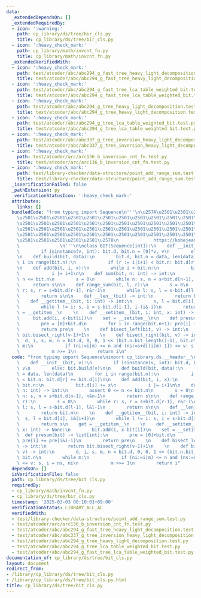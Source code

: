 ```yaml
---
data:
  _extendedDependsOn: []
  _extendedRequiredBy:
  - icon: ':warning:'
    path: cp_library/ds/tree/bir_cls.py
    title: cp_library/ds/tree/bir_cls.py
  - icon: ':heavy_check_mark:'
    path: cp_library/math/invcnt_fn.py
    title: cp_library/math/invcnt_fn.py
  _extendedVerifiedWith:
  - icon: ':heavy_check_mark:'
    path: test/atcoder/abc/abc294_g_fast_tree_heavy_light_decomposition.test.py
    title: test/atcoder/abc/abc294_g_fast_tree_heavy_light_decomposition.test.py
  - icon: ':heavy_check_mark:'
    path: test/atcoder/abc/abc294_g_fast_tree_lca_table_weighted_bit.test.py
    title: test/atcoder/abc/abc294_g_fast_tree_lca_table_weighted_bit.test.py
  - icon: ':heavy_check_mark:'
    path: test/atcoder/abc/abc294_g_tree_heavy_light_decomposition.test.py
    title: test/atcoder/abc/abc294_g_tree_heavy_light_decomposition.test.py
  - icon: ':heavy_check_mark:'
    path: test/atcoder/abc/abc294_g_tree_lca_table_weighted_bit.test.py
    title: test/atcoder/abc/abc294_g_tree_lca_table_weighted_bit.test.py
  - icon: ':heavy_check_mark:'
    path: test/atcoder/abc/abc337_g_tree_inversion_heavy_light_decomposition.test.py
    title: test/atcoder/abc/abc337_g_tree_inversion_heavy_light_decomposition.test.py
  - icon: ':heavy_check_mark:'
    path: test/atcoder/arc/arc136_b_inversion_cnt_fn.test.py
    title: test/atcoder/arc/arc136_b_inversion_cnt_fn.test.py
  - icon: ':heavy_check_mark:'
    path: test/library-checker/data-structure/point_add_range_sum.test.py
    title: test/library-checker/data-structure/point_add_range_sum.test.py
  _isVerificationFailed: false
  _pathExtension: py
  _verificationStatusIcon: ':heavy_check_mark:'
  attributes:
    links: []
  bundledCode: "from typing import Sequence\n'''\n\u257A\u2501\u2501\u2501\u2501\u2501\
    \u2501\u2501\u2501\u2501\u2501\u2501\u2501\u2501\u2501\u2501\u2501\u2501\u2501\
    \u2501\u2501\u2501\u2501\u2501\u2501\u2501\u2501\u2501\u2501\u2501\u2501\u2501\
    \u2501\u2501\u2501\u2501\u2501\u2501\u2501\u2501\u2501\u2501\u2501\u2501\u2501\
    \u2501\u2501\u2501\u2501\u2501\u2501\u2501\u2501\u2501\u2501\u2501\u2501\u2501\
    \u2501\u2501\u2501\u2501\u2501\u2578\n             https://kobejean.github.io/cp-library\
    \               \n'''\n\nclass BIT(Sequence[int]):\n    def __init__(bit, v):\n\
    \        if isinstance(v, int): bit.d, bit.n = [0]*v, v\n        else: bit.build(v)\n\
    \n    def build(bit, data):\n        bit.d, bit.n = data, len(data)\n        for\
    \ i in range(bit.n):\n            if (r := i|i+1) < bit.n: bit.d[r] += bit.d[i]\n\
    \n    def add(bit, i, x):\n        while i < bit.n:\n            bit.d[i] += x\n\
    \            i |= i+1\n\n    def sum(bit, n: int) -> int:\n        assert 0 <=\
    \ n <= bit.n\n        s = 0\n        while n: s, n = s+bit.d[n-1], n&n-1\n   \
    \     return s\n\n    def range_sum(bit, l, r):\n        s = 0\n        while\
    \ r: s, r = s+bit.d[r-1], r&r-1\n        while l: s, l = s-bit.d[l-1], l&l-1\n\
    \        return s\n\n    def __len__(bit) -> int:\n        return bit.n\n    \n\
    \    def __getitem__(bit, i: int) -> int:\n        s, l = bit.d[i], i&(i+1)\n\
    \        while l != i: s, i = s-bit.d[i-1], i-(i&-i)\n        return s\n    get\
    \ = __getitem__\n    \n    def __setitem__(bit, i: int, x: int) -> None:\n   \
    \     bit.add(i, x-bit[i])\n    set = __setitem__\n\n    def presum(bit) -> list[int]:\n\
    \        pre = [0]+bit.d\n        for i in range(bit.n+1): pre[i] += pre[i&i-1]\n\
    \        return pre\n    \n    def bisect_left(bit, v) -> int:\n        return\
    \ bit.bisect_right(v-1)+1\n    \n    def bisect_right(bit, v) -> int:\n      \
    \  d, i, s, m, n = bit.d, 0, 0, 1 << (bit.n.bit_length()-1), bit.n\n        while\
    \ m:\n            if (ni:=i|m) <= n and (ns:=s+d[(i|m)-1]) <= v: s, i = ns, ni\n\
    \            m >>= 1\n        return i\n"
  code: "from typing import Sequence\nimport cp_library.ds.__header__\n\nclass BIT(Sequence[int]):\n\
    \    def __init__(bit, v):\n        if isinstance(v, int): bit.d, bit.n = [0]*v,\
    \ v\n        else: bit.build(v)\n\n    def build(bit, data):\n        bit.d, bit.n\
    \ = data, len(data)\n        for i in range(bit.n):\n            if (r := i|i+1)\
    \ < bit.n: bit.d[r] += bit.d[i]\n\n    def add(bit, i, x):\n        while i <\
    \ bit.n:\n            bit.d[i] += x\n            i |= i+1\n\n    def sum(bit,\
    \ n: int) -> int:\n        assert 0 <= n <= bit.n\n        s = 0\n        while\
    \ n: s, n = s+bit.d[n-1], n&n-1\n        return s\n\n    def range_sum(bit, l,\
    \ r):\n        s = 0\n        while r: s, r = s+bit.d[r-1], r&r-1\n        while\
    \ l: s, l = s-bit.d[l-1], l&l-1\n        return s\n\n    def __len__(bit) -> int:\n\
    \        return bit.n\n    \n    def __getitem__(bit, i: int) -> int:\n      \
    \  s, l = bit.d[i], i&(i+1)\n        while l != i: s, i = s-bit.d[i-1], i-(i&-i)\n\
    \        return s\n    get = __getitem__\n    \n    def __setitem__(bit, i: int,\
    \ x: int) -> None:\n        bit.add(i, x-bit[i])\n    set = __setitem__\n\n  \
    \  def presum(bit) -> list[int]:\n        pre = [0]+bit.d\n        for i in range(bit.n+1):\
    \ pre[i] += pre[i&i-1]\n        return pre\n    \n    def bisect_left(bit, v)\
    \ -> int:\n        return bit.bisect_right(v-1)+1\n    \n    def bisect_right(bit,\
    \ v) -> int:\n        d, i, s, m, n = bit.d, 0, 0, 1 << (bit.n.bit_length()-1),\
    \ bit.n\n        while m:\n            if (ni:=i|m) <= n and (ns:=s+d[(i|m)-1])\
    \ <= v: s, i = ns, ni\n            m >>= 1\n        return i"
  dependsOn: []
  isVerificationFile: false
  path: cp_library/ds/tree/bit_cls.py
  requiredBy:
  - cp_library/math/invcnt_fn.py
  - cp_library/ds/tree/bir_cls.py
  timestamp: '2025-03-03 00:10:01+09:00'
  verificationStatus: LIBRARY_ALL_AC
  verifiedWith:
  - test/library-checker/data-structure/point_add_range_sum.test.py
  - test/atcoder/arc/arc136_b_inversion_cnt_fn.test.py
  - test/atcoder/abc/abc294_g_fast_tree_heavy_light_decomposition.test.py
  - test/atcoder/abc/abc337_g_tree_inversion_heavy_light_decomposition.test.py
  - test/atcoder/abc/abc294_g_tree_heavy_light_decomposition.test.py
  - test/atcoder/abc/abc294_g_tree_lca_table_weighted_bit.test.py
  - test/atcoder/abc/abc294_g_fast_tree_lca_table_weighted_bit.test.py
documentation_of: cp_library/ds/tree/bit_cls.py
layout: document
redirect_from:
- /library/cp_library/ds/tree/bit_cls.py
- /library/cp_library/ds/tree/bit_cls.py.html
title: cp_library/ds/tree/bit_cls.py
---
```

